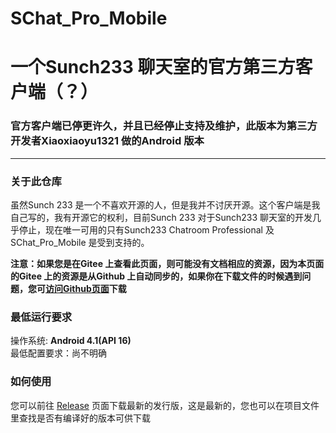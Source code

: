 # SChat_Pro_Mobile
# 一个Sunch233 聊天室的官方第三方客户端（？）   
### 官方客户端已停更许久，并且已经停止支持及维护，此版本为第三方开发者Xiaoxiaoyu1321 做的Android 版本   
---
### 关于此仓库   
虽然Sunch 233 是一个不喜欢开源的人，但是我并不讨厌开源。这个客户端是我自己写的，我有开源它的权利，目前Sunch 233 对于Sunch233 聊天室的开发几乎停止，现在唯一可用的只有Sunch233 Chatroom Professional 及 SChat_Pro_Mobile 是受到支持的。   
       
**注意：如果您是在Gitee 上查看此页面，则可能没有文档相应的资源，因为本页面的Gitee 上的资源是从Github 上自动同步的，如果你在下载文件的时候遇到问题，您可[访问Github页面](https://github.com/Xiaoxiaoyu1321/SChat_Pro_Mobile)下载**    
### 最低运行要求  
操作系统: **Android 4.1(API 16)**     
最低配置要求：尚不明确   
### 如何使用  
您可以前往 [Release](https://github.com/Xiaoxiaoyu1321/SChat_Pro_Mobile/releases) 页面下载最新的发行版，这是最新的，您也可以在项目文件里查找是否有编译好的版本可供下载   
